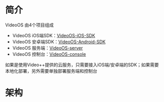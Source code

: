 # 简介
VideoOS 由4个项目组成

* VideoOS iOS端SDK：[VideoOS-iOS-SDK](#) 
* VideoOS 安卓端SDK：[VideoOS-Android-SDK](#) 
* VideoOS 服务端：[VideoOS-server](#) 
* VideoOS 控制台：[VideoOS-console](#) 

如果是使用Video++提供的云服务，只需要接入iOS端/安卓端的SDK；如果需要本地化部署，另外需要单独部署服务端和控制台

# 架构
